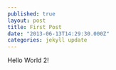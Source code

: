 ```yaml
---
published: true
layout: post
title: First Post
date: "2013-06-13T14:29:30.000Z"
categories: jekyll update
---
```


Hello World 2!
